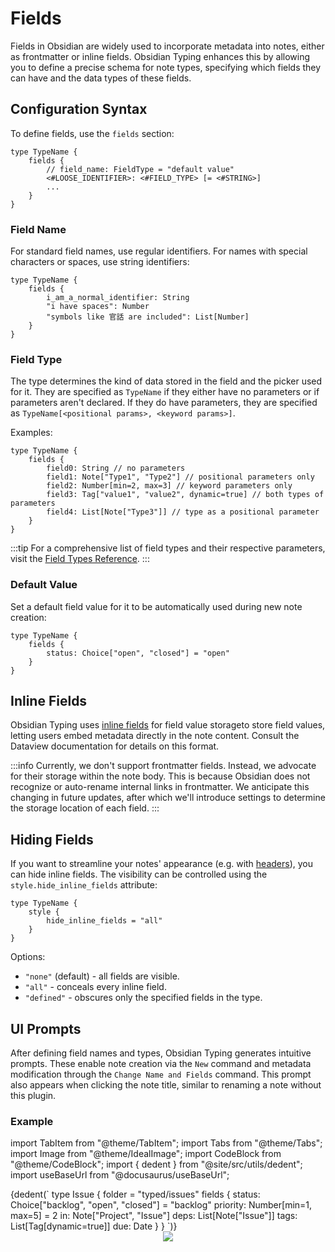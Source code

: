 # Fields

Fields in Obsidian are widely used to incorporate metadata into notes, either as frontmatter or inline fields.
Obsidian Typing enhances this by allowing you to define a precise schema for note types,
specifying which fields they can have and the data types of these fields.

## Configuration Syntax

To define fields, use the `fields` section:

```otl-grammar
type TypeName {
    fields {
        // field_name: FieldType = "default value"
        <#LOOSE_IDENTIFIER>: <#FIELD_TYPE> [= <#STRING>]
        ...
    }
}
```

### Field Name

For standard field names, use regular identifiers. For names with special characters or spaces, use string identifiers:

```otl
type TypeName {
    fields {
        i_am_a_normal_identifier: String
        "i have spaces": Number
        "symbols like 官話 are included": List[Number]
    }
}
```

### Field Type

The type determines the kind of data stored in the field and the picker used for it.
They are specified as `TypeName` if they either have no parameters or if parameters aren't declared.
If they do have parameters, they are specified as `TypeName[<positional params>, <keyword params>]`.

Examples:

```otl
type TypeName {
    fields {
        field0: String // no parameters
        field1: Note["Type1", "Type2"] // positional parameters only
        field2: Number[min=2, max=3] // keyword parameters only
        field3: Tag["value1", "value2", dynamic=true] // both types of parameters
        field4: List[Note["Type3"]] // type as a positional parameter
    }
}
```

:::tip
For a comprehensive list of field types and their respective parameters, visit the [Field Types Reference](/docs/category/field-types).
:::

### Default Value

Set a default field value for it to be automatically used during new note creation:

```otl
type TypeName {
    fields {
        status: Choice["open", "closed"] = "open"
    }
}
```

## Inline Fields

Obsidian Typing uses [inline fields](https://blacksmithgu.github.io/obsidian-dataview/annotation/add-metadata/#inline-fields)
for field value storageto store field values, letting users embed metadata directly in the note content.
Consult the Dataview documentation for details on this format.

:::info
Currently, we don't support frontmatter fields. Instead, we advocate for their storage within the note body.
This is because Obsidian does not recognize or auto-rename internal links in frontmatter. We anticipate this
changing in future updates, after which we'll introduce settings to determine the storage location of each field.
:::

## Hiding Fields

If you want to streamline your notes' appearance (e.g. with [headers](./header-footer.md)), you can hide inline fields.
The visibility can be controlled using the `style.hide_inline_fields` attribute:

```otl
type TypeName {
    style {
        hide_inline_fields = "all"
    }
}
```

Options:

-   `"none"` (default) - all fields are visible.
-   `"all"` - conceals every inline field.
-   `"defined"` - obscures only the specified fields in the type.

## UI Prompts

After defining field names and types, Obsidian Typing generates intuitive prompts.
These enable note creation via the `New` command and metadata modification through the `Change Name and Fields` command.
This prompt also appears when clicking the note title, similar to renaming a note without this plugin.

### Example

import TabItem from "@theme/TabItem";
import Tabs from "@theme/Tabs";
import Image from "@theme/IdealImage";
import CodeBlock from "@theme/CodeBlock";
import { dedent } from "@site/src/utils/dedent";
import useBaseUrl from "@docusaurus/useBaseUrl";

<Tabs>
    <TabItem value="otl" label="OTL">
        <CodeBlock language="otl">
            {dedent(`
            type Issue {
                folder = "typed/issues"
                fields {
                    status: Choice["backlog", "open", "closed"] = "backlog"
                    priority: Number[min=1, max=5] = 2
                    in: Note["Project", "Issue"]
                    deps: List[Note["Issue"]]
                    tags: List[Tag[dynamic=true]]
                    due: Date
                }
            }
        `)}
        </CodeBlock>
    </TabItem>
    <TabItem value="prompt-new" label="Prompt for New">
        <center>
            <img className="imgDemo" src={useBaseUrl("/img/issue-prompt-1-3.png")} />
        </center>
    </TabItem>
</Tabs>
